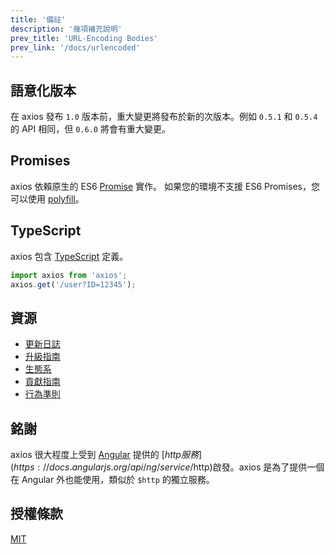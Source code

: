 ```yaml
---
title: '備註'
description: '幾項補充說明'
prev_title: 'URL-Encoding Bodies'
prev_link: '/docs/urlencoded'
---
```


## 語意化版本

在 axios 發布 `1.0` 版本前，重大變更將發布於新的次版本。例如 `0.5.1` 和 `0.5.4` 的 API 相同，但 `0.6.0` 將會有重大變更。

## Promises

axios 依賴原生的 ES6 [Promise](http://caniuse.com/promises) 實作。
如果您的環境不支援 ES6 Promises，您可以使用 [polyfill](https://github.com/jakearchibald/es6-promise)。

## TypeScript

axios 包含 [TypeScript](http://typescriptlang.org) 定義。

```typescript
import axios from 'axios';
axios.get('/user?ID=12345');
```

## 資源

* [更新日誌](https://github.com/axios/axios/blob/master/CHANGELOG.md)
* [升級指南](https://github.com/axios/axios/blob/master/UPGRADE_GUIDE.md)
* [生態系](https://github.com/axios/axios/blob/master/ECOSYSTEM.md)
* [貢獻指南](https://github.com/axios/axios/blob/master/CONTRIBUTING.md)
* [行為準則](https://github.com/axios/axios/blob/master/CODE_OF_CONDUCT.md)

## 銘謝

axios 很大程度上受到 [Angular](https://angularjs.org/) 提供的 [$http 服務](https://docs.angularjs.org/api/ng/service/$http)啟發。axios 是為了提供一個在 Angular 外也能使用，類似於 `$http` 的獨立服務。

## 授權條款

[MIT](https://github.com/axios/axios/blob/master/LICENSE)